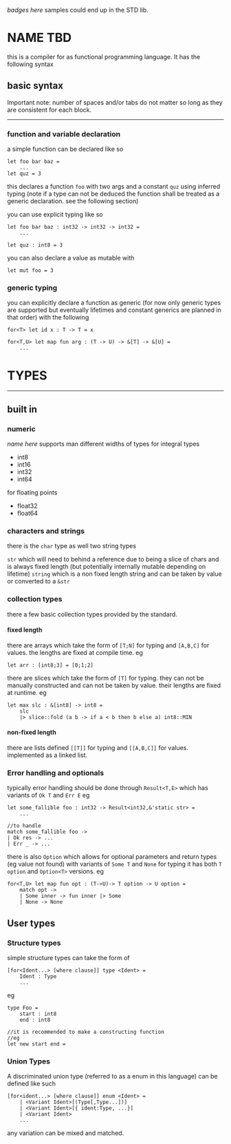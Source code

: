 *badges here*
samples could end up in the STD lib. 
# NAME TBD
this is a compiler for as functional programming language.  It has the following syntax
## basic syntax

Important note: number of spaces and/or tabs do not matter so long as they are consistent for each block.
- - -
### function and variable declaration
a simple function can be declared like so
```
let foo bar baz =
    ...
let quz = 3
```
this declares a function `foo` with two args and a constant `quz` using inferred typing (note if a type can not be deduced the function shall be treated as a generic declaration.  see the following section)

you can use explicit typing like so 
```
let foo bar baz : int32 -> int32 -> int32 =
    ...

let quz : int8 = 3
```

you can also declare a value as mutable with 
```
let mut foo = 3
```

### generic typing

you can explicitly declare a function as generic (for now only generic types are supported but eventually lifetimes and constant generics are planned in that order) with the following
```
for<T> let id x : T -> T = x

for<T,U> let map fun arg : (T -> U) -> &[T] -> &[U] = 
    ...
```


# TYPES
---
## built in

### numeric
*name here* supports man different widths of types
for integral types
- int8
- int16
- int32
- int64

for floating points
- float32
- float64

### characters and strings

there is the `char` type as well two string types

`str` which will need to behind a reference due to being a slice of chars and is always fixed length (but potentially internally mutable depending on lifetime) 
`string` which is a non fixed length string and can be taken by value or converted to a `&str`

### collection types

there a few basic collection types provided by the standard.

#### fixed length

there are arrays which take the form of `[T;N]` for typing and `[A,B,C]` for values. the lengths are fixed at compile time.
eg
```
let arr : [int8;3] = [0;1;2]
```

there are slices which take the form of `[T]` for typing.  they can not be manually constructed and can not be taken by value.  their lengths are fixed at runtime.
eg 
```
let max slc : &[int8] -> int8 =
    slc
    |> slice::fold (a b -> if a < b then b else a) int8::MIN
```

#### non-fixed length

there are lists defined `[[T]]` for typing and `[[A,B,C]]` for values. implemented as a linked list.

### Error handling and optionals

typically error handling should be done through `Result<T,E>` which has variants of `Ok T` and `Err E` 
eg
```
let some_fallible foo : int32 -> Result<int32,&'static str> = 
    ...

//to handle
match some_fallible foo ->
| Ok res -> ...
| Err _ -> ...
```

there is also `Option` which allows for optional parameters and return types (eg value not found) with variants of `Some T` and `None`
for typing it has both `T option` and `Option<T>` versions.
eg 
```
for<T,U> let map fun opt : (T->U)-> T option -> U option =
    match opt -> 
    | Some inner -> fun inner |> Some
    | None -> None
```

## User types

### Structure types

simple structure types can take the form of 
```
[for<Ident...> [where clause]] type <Ident> = 
    Ident : Type
    ...
```
eg
```
type Foo =
    start : int8
    end : int8

//it is recommended to make a constructing function
//eg
let new start end = 
```

### Union Types

A discriminated union type (referred to as a enum in this language) can be defined like such

```
[for<ident...> [where clause]] enum <Ident> =
    | <Variant Ident>[(Type[,Type...])]
    | <Variant Ident>[{ ident:Type, ...}]
    | <Variant Ident>
    ...
```
any variation can be mixed and matched. 